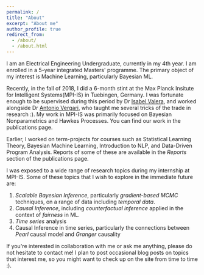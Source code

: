 ```yaml
---
permalink: /
title: "About"
excerpt: "About me"
author_profile: true
redirect_from: 
  - /about/
  - /about.html
---
```


I am an Electrical Engineering Undergraduate, currently in my 4th year. I am enrolled in a 5-year integrated Masters' programme.  The primary object of my interest is Machine Learning, particularly Bayesian ML. 

Recently, in the fall of 2018, I did a 6-month stint at the Max Planck Insitute for Intelligent Systems(MPI-IS) in Tuebingen, Germany. I was fortunate enough to be supervised during this period by Dr [Isabel Valera](https://ivaleram.github.io/), and worked alongside Dr [Antonio Vergari](https://scholar.google.com/citations?user=YK0NLaUAAAAJ&hl=en), who taught me several tricks of the trade in research :). My work in MPI-IS was primarily focused on Bayesian Nonparametrics and Hawkes Processes. You can find our work in the publications page.

Earlier, I worked on term-projects for courses such as Statistical Learning Theory, Bayesian Machine Learning, Introduction to NLP, and Data-Driven Program Analysis. Reports of some of these are available in the _Reports_ section of the publications page.

I was exposed to a wide range of research topics during my internship at MPI-IS. Some of these topics that I wish to explore in the immediate future are:
1. _Scalable Bayesian Inference_, particularly _gradient-based MCMC_ techniques, on a range of data including _temporal data_.
2. _Causal Inference_, including _counterfactual inference_ applied in the context of _fairness_ in ML.
3. _Time series_ analysis
4. Causal Inference in time series, particularly the connections between _Pearl_ causal model and _Granger_ causality

If you're interested in collaboration with me or ask me anything, please do not hesitate to contact me! I plan to post occasional blog posts on topics that interest me, so you might want to check up on the site from time to time :).